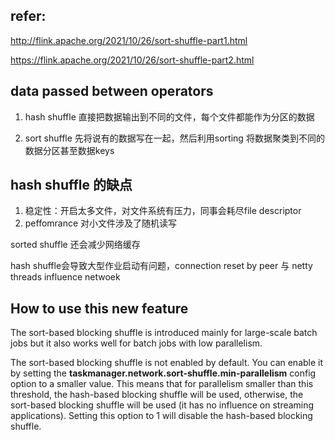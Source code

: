 ## refer:
http://flink.apache.org/2021/10/26/sort-shuffle-part1.html

https://flink.apache.org/2021/10/26/sort-shuffle-part2.html

## data passed between operators

1. hash shuffle
   直接把数据输出到不同的文件，每个文件都能作为分区的数据
   
2. sort shuffle
   先将说有的数据写在一起，然后利用sorting 将数据聚类到不同的数据分区甚至数据keys
   
 
## hash shuffle 的缺点

1. 稳定性：开启太多文件，对文件系统有压力，同事会耗尽file descriptor 
2. peffomrance 对小文件涉及了随机读写

sorted shuffle 还会减少网络缓存

hash shuffle会导致大型作业启动有问题，connection reset by peer 与 netty threads influence netwoek

## How to use this new feature
The sort-based blocking shuffle is introduced mainly for large-scale batch jobs but it also works well for batch jobs with low parallelism.

The sort-based blocking shuffle is not enabled by default. You can enable it by setting the **taskmanager.network.sort-shuffle.min-parallelism**
config option to a smaller value. This means that for parallelism smaller than this threshold, the hash-based blocking shuffle will be used, otherwise, the sort-based blocking shuffle will be used (it has no influence on streaming applications). Setting this option to 1 will disable the hash-based blocking shuffle.

